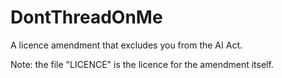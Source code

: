 # DontThreadOnMe
A licence amendment that excludes you from the AI Act.

Note: the file "LICENCE" is the licence for the amendment itself.
